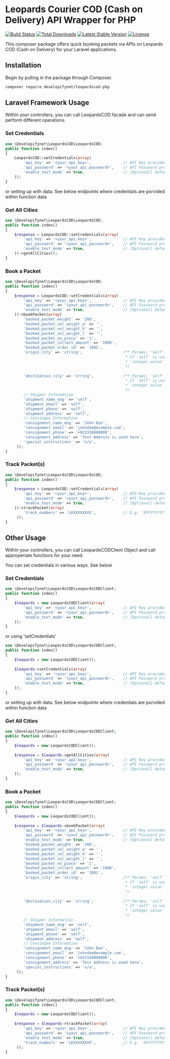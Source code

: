 # Leopards Courier COD (Cash on Delivery) API Wrapper for PHP

<a href="https://travis-ci.org/developifynet/leopardscod-php"><img src="https://travis-ci.org/laravel/framework.svg" alt="Build Status"></a>
<a href="https://packagist.org/packages/developifynet/leopardscod-php"><img src="https://poser.pugx.org/developifynet/leopardscod-php/d/total.svg" alt="Total Downloads"></a>
<a href="https://packagist.org/packages/developifynet/leopardscod-php"><img src="https://poser.pugx.org/developifynet/leopardscod-php/v/stable.svg" alt="Latest Stable Version"></a>
<a href="https://packagist.org/packages/developifynet/leopardscod-php"><img src="https://poser.pugx.org/developifynet/leopardscod-php/license.svg" alt="License"></a>

This composer package offers quick booking packets via APIs on Leopards COD (Cash on Delivery) for your Laravel applications.

## Installation

Begin by pulling in the package through Composer.

```bash
composer require developifynet/leopardscod-php
```

## Laravel Framework Usage

Within your controllers, you can call LeopardsCOD facade and can send perform different operations.

### Set Credentials

```php
use \Developifynet\LeopardsCOD\LeopardsCOD;
public function index()
{
    LeopardsCOD::setCredentials(array(
        'api_key' => '<your_api_key>',              // API Key provided by LCS
        'api_password' => '<your_api_password>',    // API Password provided by LCS
        'enable_test_mode' => true,                 // [Optional] default value is 'false', true|false to set mode test or live
    ));
}
```

or setting up with data. See below endpoints where credentials are porvided within function data


### Get All Cities

```php
use \Developifynet\LeopardsCOD\LeopardsCOD;
public function index()
{
    $response = LeopardsCOD::setCredentials(array(
        'api_key' => '<your_api_key>',              // API Key provided by LCS
        'api_password' => '<your_api_password>',    // API Password provided by LCS
        'enable_test_mode' => true,                 // [Optional] default value is 'false', true|false to set mode test or live
    ))->getAllCities();
}
```

### Book a Packet

```php
use \Developifynet\LeopardsCOD\LeopardsCOD;
public function index()
{
    $response = LeopardsCOD::setCredentials(array(
        'api_key' => '<your_api_key>',              // API Key provided by LCS
        'api_password' => '<your_api_password>',    // API Password provided by LCS
        'enable_test_mode' => true,                 // [Optional] default value is 'false', true|false to set mode test or live
    ))->bookPacket(array(
        'booked_packet_weight' => '200',
        'booked_packet_vol_weight_w' => '',
        'booked_packet_vol_weight_h' => '',
        'booked_packet_vol_weight_l' => '',
        'booked_packet_no_piece' => '1',
        'booked_packet_collect_amount' => '1000',
        'booked_packet_order_id' => '1001',
        'origin_city' => 'string',                  /** Params: 'self' or 'integer_value' e.g. 'origin_city' => 'self' or 'origin_city' => 789 (where 789 is Lahore ID)
                                                     * If 'self' is used then Your City ID will be used.
                                                     * 'integer_value' provide integer value (for integer values read 'Get All Cities' api documentation)
                                                     */
            
        'destination_city' => 'string',             /** Params: 'self' or 'integer_value' e.g. 'destination_city' => 'self' or 'destination_city' => 789 (where 789 is Lahore ID)
                                                     * If 'self' is used then Your City ID will be used.
                                                     * 'integer_value' provide integer value (for integer values read 'Get All Cities' api documentation) 
                                                     */
        // Shipper Information
        'shipment_name_eng' => 'self',
        'shipment_email' => 'self',
        'shipment_phone' => 'self',
        'shipment_address' => 'self',
        // Consingee Information
        'consignment_name_eng' => 'John Doe',
        'consignment_email' => 'johndoe@example.com',
        'consignment_phone' => '+923330000000',
        'consignment_address' => 'Test Address is used here',
        'special_instructions' => 'n/a',
     ));
}
```

### Track Packet(s)

```php
use \Developifynet\LeopardsCOD\LeopardsCOD;
public function index()
{
    $response = LeopardsCOD::setCredentials(array(
        'api_key' => '<your_api_key>',              // API Key provided by LCS
        'api_password' => '<your_api_password>',    // API Password provided by LCS
        'enable_test_mode' => true,                 // [Optional] default value is 'false', true|false to set mode test or live
    ))->trackPacket(array(
        'track_numbers' => 'LEXXXXXXXX',            // E.g. 'XXYYYYYYYY' OR 'XXYYYYYYYY,XXYYYYYYYY,XXYYYYYY' 10 Digits each number
     ));
}
```

## Other Usage

Within your controllers, you can call LeopardsCODClient Object and call approperiate functions for your need.

You can set credentials in various ways. See below

### Set Credentials

```php
use \Developifynet\LeopardsCOD\LeopardsCODClient;
public function index()
{
    $leopards = new LeopardsCODClient(array(
        'api_key' => '<your_api_key>',              // API Key provided by LCS
        'api_password' => '<your_api_password>',    // API Password provided by LCS
        'enable_test_mode' => true,                 // [Optional] default value is 'false', true|false to set mode test or live
    ));
}
```

or using 'setCredentials'

```php
use \Developifynet\LeopardsCOD\LeopardsCODClient;
public function index()
{
    $leopards = new LeopardsCODClient();
    
    $leopards->setCredentials(array(
        'api_key' => '<your_api_key>',              // API Key provided by LCS
        'api_password' => '<your_api_password>',    // API Password provided by LCS
        'enable_test_mode' => true,                 // [Optional] default value is 'false', true|false to set mode test or live
    ));
}
```

or setting up with data. See below endpoints where credentials are porvided within function data


### Get All Cities

```php
use \Developifynet\LeopardsCOD\LeopardsCODClient;
public function index()
{
    $leopards = new LeopardsCODClient();
    
    $response = $leopards->getAllCities(array(
        'api_key' => '<your_api_key>',              // API Key provided by LCS
        'api_password' => '<your_api_password>',    // API Password provided by LCS
        'enable_test_mode' => true,                 // [Optional] default value is 'false', true|false to set mode test or live
    ));
}
```

### Book a Packet

```php
use \Developifynet\LeopardsCOD\LeopardsCODClient;
public function index()
{
    $leopards = new LeopardsCODClient();
    
    $response = $leopards->bookPacket(array(
        'api_key' => '<your_api_key>',              // API Key provided by LCS
        'api_password' => '<your_api_password>',    // API Password provided by LCS
        'enable_test_mode' => true,                 // [Optional] default value is 'false', true|false to set mode test or live
        'booked_packet_weight' => '200',
        'booked_packet_vol_weight_w' => '',
        'booked_packet_vol_weight_h' => '',
        'booked_packet_vol_weight_l' => '',
        'booked_packet_no_piece' => '1',
        'booked_packet_collect_amount' => '1000',
        'booked_packet_order_id' => '1001',
        'origin_city' => 'string',                  /** Params: 'self' or 'integer_value' e.g. 'origin_city' => 'self' or 'origin_city' => 789 (where 789 is Lahore ID)
                                                     * If 'self' is used then Your City ID will be used.
                                                     * 'integer_value' provide integer value (for integer values read 'Get All Cities' api documentation)
                                                     */
            
        'destination_city' => 'string',             /** Params: 'self' or 'integer_value' e.g. 'destination_city' => 'self' or 'destination_city' => 789 (where 789 is Lahore ID)
                                                     * If 'self' is used then Your City ID will be used.
                                                     * 'integer_value' provide integer value (for integer values read 'Get All Cities' api documentation) 
                                                     */
        // Shipper Information
        'shipment_name_eng' => 'self',
        'shipment_email' => 'self',
        'shipment_phone' => 'self',
        'shipment_address' => 'self',
        // Consingee Information
        'consignment_name_eng' => 'John Doe',
        'consignment_email' => 'johndoe@example.com',
        'consignment_phone' => '+923330000000',
        'consignment_address' => 'Test Address is used here',
        'special_instructions' => 'n/a',
     ));
}
```

### Track Packet(s)

```php
use \Developifynet\LeopardsCOD\LeopardsCODClient;
public function index()
{
    $leopards = new LeopardsCODClient();
    
    $response = $leopards->trackPacket(array(
        'api_key' => '<your_api_key>',              // API Key provided by LCS
        'api_password' => '<your_api_password>',    // API Password provided by LCS
        'enable_test_mode' => true,                 // [Optional] default value is 'false', true|false to set mode test or live
        'track_numbers' => 'LEXXXXXXXX',            // E.g. 'XXYYYYYYYY' OR 'XXYYYYYYYY,XXYYYYYYYY,XXYYYYYY' 10 Digits each number
     ));
}
```